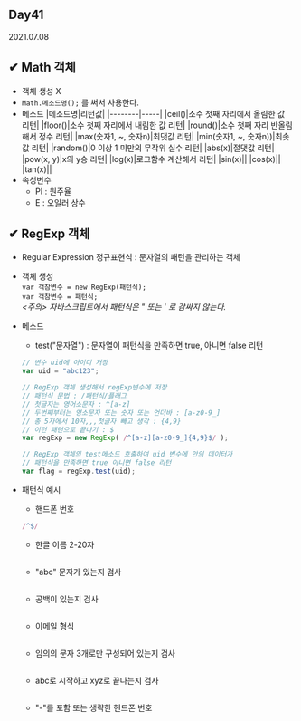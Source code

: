 ## Day41
2021.07.08

## ✔ Math 객체
- 객체 생성 X
- `Math.메소드명();` 를 써서 사용한다.
- 메소드
  |메소드명|리턴값|
  |--------|-----|
  |ceil()|소수 첫째 자리에서 올림한 값 리턴|
  |floor()|소수 첫째 자리에서 내림한 값 리턴|
  |round()|소수 첫째 자리 반올림해서 정수 리턴|
  |max(숫자1, ~, 숫자n)|최댓값 리턴|
  |min(숫자1, ~, 숫자n))|최솟값 리턴|
  |random()|0 이상 1 미만의 무작위 실수 리턴|
  |abs(x)|절댓값 리턴|
  |pow(x, y)|x의 y승 리턴|
  |log(x)|로그함수 계산해서 리턴|
  |sin(x)||
  |cos(x)||
  |tan(x)||
- 속성변수
  - PI : 원주율
  - E : 오일러 상수

## ✔ RegExp 객체
- Regular Expression 정규표현식 : 문자열의 패턴을 관리하는 객체
- 객체 생성  
  `var 객참변수 = new RegExp(패턴식);`  
  `var 객참변수 = 패턴식;`  
  *<주의> 자바스크립트에서 패턴식은 " 또는 ' 로 감싸지 않는다.*
- 메소드
  - test("문자열") : 문자열이 패턴식을 만족하면 true, 아니면 false 리턴
  ```javascript
  // 변수 uid에 아이디 저장
  var uid = "abc123";

  // RegExp 객체 생성해서 regExp변수에 저장
  // 패턴식 문법 : /패턴식/플래그
  // 첫글자는 영어소문자 : ^[a-z]
  // 두번째부터는 영소문자 또는 숫자 또는 언더바 : [a-z0-9_]
  // 총 5자에서 10자,,,첫글자 빼고 생각 : {4,9}
  // 이런 패턴으로 끝나기 : $ 
  var regExp = new RegExp( /^[a-z][a-z0-9_]{4,9}$/ );

  // RegExp 객체의 test메소드 호출하여 uid 변수에 안의 데이터가
  // 패턴식을 만족하면 true 아니면 false 리턴
  var flag = regExp.test(uid);
  ```
  
- 패턴식 예시
  - 핸드폰 번호
  ```javascript
  /^$/
  ```
  - 한글 이름 2-20자
  ```javascript
  ```
  - "abc" 문자가 있는지 검사
  ```javascript
  ```
  - 공백이 있는지 검사
  ```javascript
  ```
  - 이메일 형식
  ```javascript
  ```
  - 임의의 문자 3개로만 구성되어 있는지 검사
  ```javascript
  ```
  - abc로 시작하고 xyz로 끝나는지 검사
  ```javascript
  ```
  - "-"를 포함 또는 생략한 핸드폰 번호
  ```javascript
  ```
  
  
  
  
  
